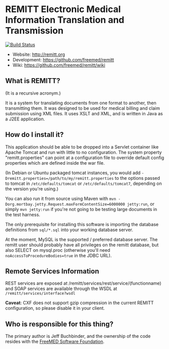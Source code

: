 # REMITT Electronic Medical Information Translation and Transmission

[![Build Status](https://secure.travis-ci.org/freemed/remitt.png)](http://travis-ci.org/freemed/remitt)

* Website: http://remitt.org
* Development: https://github.com/freemed/remitt
* Wiki: https://github.com/freemed/remitt/wiki

## What is REMITT?

(It is a recursive acronym.)

It is a system for translating documents from one format to another,
then transmitting them. It was designed to be used for medical billing
and claim submission using XML files. It uses XSLT and XML, and is
written in Java as a J2EE application.

## How do I install it?

This application should be able to be dropped into a Servlet container
like Apache Tomcat and run with little to no configuration. The
system property "remitt.properties" can point at a configuration file to
override default config properties which are defined inside the war
file.

(In Debian or Ubuntu packaged tomcat instances, you would add
``-Dremitt.properties=/path/to/my/remitt.properties`` to the options passed
to tomcat in ```/etc/defaults/tomcat``` or ```/etc/defaults/tomcat7```, depending on
the version you're using.)

You can also run it from source using Maven with
```mvn -Dorg.mortbay.jetty.Request.maxFormContentSize=6000000 jetty:run```, or
simply ```mvn jetty:run``` if you're not going to be testing large documents
in the test harness.

The only prerequisite for installing this software is importing the
database definitions from ```sql/*.sql``` into your working database server.

At the moment, MySQL is the supported / preferred database server. The
remitt user should probably have all privileges on the remitt database,
but also SELECT on mysql.proc (otherwise you'll need
``noAccessToProcedureBodies=true`` in the JDBC URL).

## Remote Services Information

REST services are exposed at /remitt/services/rest/service/(functionname)
and SOAP services are available through the WSDL at
``/remitt/services/interface?wsdl``

**Caveat**: CXF does not support gzip compression in the current REMITT
configuration, so please disable it in your client.

## Who is responsible for this thing?

The primary author is Jeff Buchbinder, and the ownership of the code
resides with the [FreeMED Software Foundation](http://freemedsoftware.org/).


